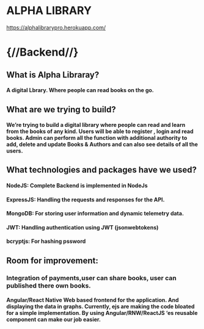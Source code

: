 # **ALPHA LIBRARY**
<https://alphalibrarypro.herokuapp.com/>

# **{//Backend//}**

## **What is Alpha Libraray?**

#### A digital Lbrary. Where people can read books on the go.

## **What are we trying to build?**

#### We’re trying to build a digital library where people can read and learn from the books of any kind. Users will be able to register , login and read books. Admin can perform all the function with additional authority to add, delete and update Books & Authors and can also see details of all the users.

## **What technologies and packages have we used?**

#### **NodeJS:** Complete Backend is implemented in NodeJs

#### **ExpressJS:** Handling the requests and responses for the API.

#### **MongoDB:** For storing user information and dynamic telemetry data.

#### **JWT:** Handling  authentication using JWT (jsonwebtokens)

#### **bcryptjs:** For hashing pssword




## **Room for improvement:**
### Integration of payments,user can share books, user can published there own books.
#### Angular/React Native Web based frontend for the application. And displaying the data in graphs. Currently, ejs are making the code bloated for a simple implementation. By using Angular/RNW/ReactJS ‘es reusable component can make our job easier.